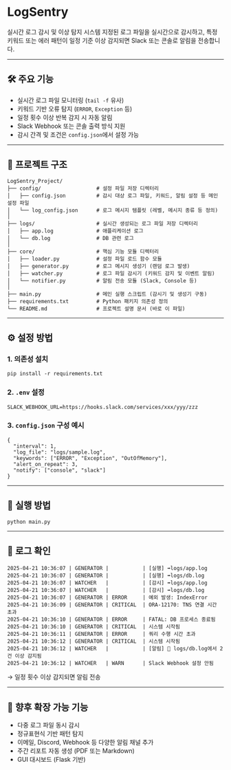 # LogSentry

실시간 로그 감시 및 이상 탐지 시스템
지정된 로그 파일을 실시간으로 감시하고, 특정 키워드 또는 에러 패턴이 일정 기준 이상 감지되면 Slack 또는 콘솔로 알림을 전송합니다.

---

## 🛠 주요 기능

- 실시간 로그 파일 모니터링 (`tail -f` 유사)
- 키워드 기반 오류 탐지 (`ERROR`, `Exception` 등)
- 일정 횟수 이상 반복 감지 시 자동 알림
- Slack Webhook 또는 콘솔 출력 방식 지원
- 감시 간격 및 조건은 `config.json`에서 설정 가능

---

## 📁 프로젝트 구조

```
LogSentry_Project/
├── config/                  # 설정 파일 저장 디렉터리
│   ├── config.json          # 감시 대상 로그 파일, 키워드, 알림 설정 등 메인 설정 파일
│   └── log_config.json      # 로그 메시지 템플릿 (레벨, 메시지 종류 등 정의)
│
├── logs/                    # 실시간 생성되는 로그 파일 저장 디렉터리
│   ├── app.log              # 애플리케이션 로그
│   └── db.log               # DB 관련 로그
│
├── core/                    # 핵심 기능 모듈 디렉터리
│   ├── loader.py            # 설정 파일 로드 함수 모듈
│   ├── generator.py         # 로그 메시지 생성기 (랜덤 로그 발생)
│   ├── watcher.py           # 로그 파일 감시기 (키워드 감지 및 이벤트 알림)
│   └── notifier.py          # 알림 전송 모듈 (Slack, Console 등)
│
├── main.py                  # 메인 실행 스크립트 (감시기 및 생성기 구동)
├── requirements.txt         # Python 패키지 의존성 정의
└── README.md                # 프로젝트 설명 문서 (바로 이 파일)
```

---

## ⚙️ 설정 방법

### 1. 의존성 설치

```
pip install -r requirements.txt
```

### 2. `.env` 설정

```
SLACK_WEBHOOK_URL=https://hooks.slack.com/services/xxx/yyy/zzz
```

### 3. `config.json` 구성 예시

```
{
  "interval": 1,
  "log_file": "logs/sample.log",
  "keywords": ["ERROR", "Exception", "OutOfMemory"],
  "alert_on_repeat": 3,
  "notify": ["console", "slack"]
}
```

---

## 🚀 실행 방법

```
python main.py
```

---

## 📄 로그 확인

```
2025-04-21 10:36:07 | GENERATOR |           | [실행] ➡️logs/app.log
2025-04-21 10:36:07 | GENERATOR |           | [실행] ➡️logs/db.log
2025-04-21 10:36:07 | WATCHER   |           | [감시] ➡️logs/app.log
2025-04-21 10:36:07 | WATCHER   |           | [감시] ➡️logs/db.log
2025-04-21 10:36:07 | GENERATOR | ERROR     | 예외 발생: IndexError
2025-04-21 10:36:09 | GENERATOR | CRITICAL  | ORA-12170: TNS 연결 시간 초과
2025-04-21 10:36:10 | GENERATOR | ERROR     | FATAL: DB 프로세스 종료됨
2025-04-21 10:36:10 | GENERATOR | CRITICAL  | 시스템 시작됨
2025-04-21 10:36:11 | GENERATOR | ERROR     | 쿼리 수행 시간 초과
2025-04-21 10:36:12 | GENERATOR | CRITICAL  | 시스템 시작됨
2025-04-21 10:36:12 | WATCHER   |           | [알림] 🔔 logs/db.log에서 2건 이상 감지됨
2025-04-21 10:36:12 | WATCHER   | WARN      | Slack Webhook 설정 안됨
```

→ 일정 횟수 이상 감지되면 알림 전송

---

## 📌 향후 확장 가능 기능

- 다중 로그 파일 동시 감시
- 정규표현식 기반 패턴 탐지
- 이메일, Discord, Webhook 등 다양한 알림 채널 추가
- 주간 리포트 자동 생성 (PDF 또는 Markdown)
- GUI 대시보드 (Flask 기반)
